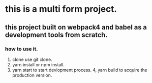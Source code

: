 # this is a multi form project.

## this project built on webpack4 and babel as a development tools from scratch.

### how to use it.

1. clone use git clone.
2. yarn install or npm install.
3. yarn start to start devlopment process.
   4, yarn build to acquire the production version.
